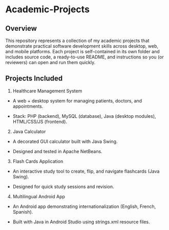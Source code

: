 # Academic-Projects

## Overview

This repository represents a collection of my academic projects that demonstrate practical software development skills across desktop, web, and mobile platforms. Each project is self-contained in its own folder and includes source code, a ready-to-use README, and instructions so you (or reviewers) can open and run them quickly.

## Projects Included

1. Healthcare Management System

- A web + desktop system for managing patients, doctors, and appointments.

- Stack: PHP (backend), MySQL (database), Java (desktop modules), HTML/CSS/JS (frontend).

2. Java Calculator

- A decorated GUI calculator built with Java Swing.

- Designed and tested in Apache NetBeans.

3. Flash Cards Application

- An interactive study tool to create, flip, and navigate flashcards (Java Swing).

- Designed for quick study sessions and revision.

4. Multilingual Android App

- An Android app demonstrating internationalization (English, French, Spanish).

- Built with Java in Android Studio using strings.xml resource files.
